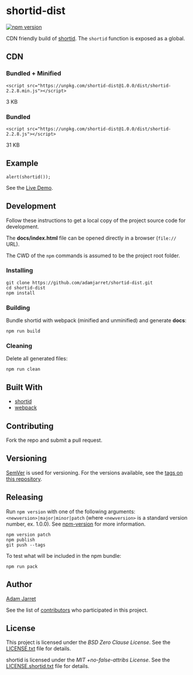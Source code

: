 # shortid-dist

[![npm version](https://badge.fury.io/js/shortid-dist.svg)](https://www.npmjs.com/package/shortid-dist)

CDN friendly build of [shortid](https://www.npmjs.com/package/shortid).
The `shortid` function is exposed as a global.

## CDN

### Bundled + Minified

    <script src="https://unpkg.com/shortid-dist@1.0.0/dist/shortid-2.2.8.min.js"></script>

3 KB

### Bundled

    <script src="https://unpkg.com/shortid-dist@1.0.0/dist/shortid-2.2.8.js"></script>

31 KB

## Example

    alert(shortid());

See the [Live Demo](https://adamjarret.github.io/shortid-dist).

## Development

Follow these instructions to get a local copy of the project source code for development.

The **docs/index.html** file can be opened directly in a browser (`file://` URL).

The CWD of the `npm` commands is assumed to be the project root folder.


### Installing

    git clone https://github.com/adamjarret/shortid-dist.git
    cd shortid-dist
    npm install

### Building

Bundle shortid with webpack (minified and unminified) and generate **docs**:

    npm run build

### Cleaning

Delete all generated files:

    npm run clean
    
## Built With

* [shortid](https://www.npmjs.com/package/shortid)
* [webpack](http://webpack.js.org)

## Contributing

Fork the repo and submit a pull request.

## Versioning

[SemVer](https://semver.org/) is used for versioning.
For the versions available, see the [tags on this repository](https://github.com/adamjarret/shortid-dist/tags). 

## Releasing

Run `npm version` with one of the following arguments:
`<newversion>|major|minor|patch` (where `<newversion>` is a standard version number, ex. 1.0.0).
See [npm-version](https://docs.npmjs.com/cli/version) for more information.

    npm version patch
    npm publish
    git push --tags

To test what will be included in the npm bundle:

    npm run pack

## Author

[Adam Jarret](https://atj.me)

See the list of [contributors](https://github.com/adamjarret/shortid-dist/contributors)
who participated in this project.

## License

This project is licensed under the _BSD Zero Clause License_.
See the [LICENSE.txt](https://github.com/adamjarret/shortid-dist/blob/master/LICENSE.txt) file for details.

shortid is licensed under the _MIT +no-false-attribs License_.
See the [LICENSE.shortid.txt](https://github.com/adamjarret/shortid-dist/blob/master/dist/LICENSE.shortid.txt) file for details.
